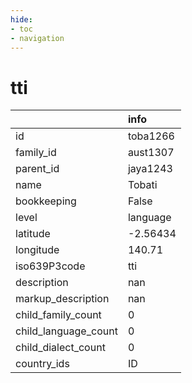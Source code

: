 ```yaml
---
hide:
- toc
- navigation
---
```

# tti
|                      | info     |
|:---------------------|:---------|
| id                   | toba1266 |
| family_id            | aust1307 |
| parent_id            | jaya1243 |
| name                 | Tobati   |
| bookkeeping          | False    |
| level                | language |
| latitude             | -2.56434 |
| longitude            | 140.71   |
| iso639P3code         | tti      |
| description          | nan      |
| markup_description   | nan      |
| child_family_count   | 0        |
| child_language_count | 0        |
| child_dialect_count  | 0        |
| country_ids          | ID       |